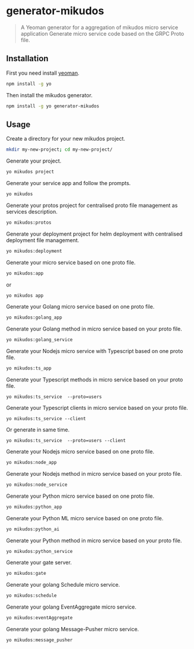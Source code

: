 # generator-mikudos

> A Yeoman generator for a aggregation of mikudos micro service application
> Generate micro service code based on the GRPC Proto file.

## Installation

First you need install [yeoman](http://yeoman.io/).

```bash
npm install -g yo
```

Then install the mikudos generator.

```bash
npm install -g yo generator-mikudos
```

## Usage

Create a directory for your new mikudos project.

```bash
mkdir my-new-project; cd my-new-project/
```

Generate your project.

```bash
yo mikudos project
```

Generate your service app and follow the prompts.

```bash
yo mikudos
```

Generate your protos project for centralised proto file management as services description.

```bash
yo mikudos:protos
```

Generate your deployment project for helm deployment with centralised deployment file management.

```bash
yo mikudos:deployment
```

Generate your micro service based on one proto file.

```bash
yo mikudos:app
```

or

```bash
yo mikudos app
```

Generate your Golang micro service based on one proto file.

```bash
yo mikudos:golang_app
```

Generate your Golang method in micro service based on your proto file.

```bash
yo mikudos:golang_service
```

Generate your Nodejs micro service with Typescript based on one proto file.

```bash
yo mikudos:ts_app
```

Generate your Typescript methods in micro service based on your proto file.

```bash(with users/users.proto)
yo mikudos:ts_service  --proto=users
```

Generate your Typescript clients in micro service based on your proto file.

```bash(with users/users.proto)
yo mikudos:ts_service --client
```

Or generate in same time.

```bash(with users/users.proto)
yo mikudos:ts_service  --proto=users --client
```

Generate your Nodejs micro service based on one proto file.

```bash
yo mikudos:node_app
```

Generate your Nodejs method in micro service based on your proto file.

```bash
yo mikudos:node_service
```

Generate your Python micro service based on one proto file.

```bash
yo mikudos:python_app
```

Generate your Python ML micro service based on one proto file.

```bash
yo mikudos:python_ai
```

Generate your Python method in micro service based on your proto file.

```bash
yo mikudos:python_service
```

Generate your gate server.

```bash
yo mikudos:gate
```

Generate your golang Schedule micro service.

```bash
yo mikudos:schedule
```

Generate your golang EventAggregate micro service.

```bash
yo mikudos:eventAggregate
```

Generate your golang Message-Pusher micro service.

```bash
yo mikudos:message_pusher
```
